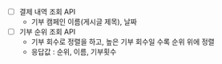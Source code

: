- [ ] 결제 내역 조회 API
  - 기부 캠페인 이름(게시글 제목), 날짜
- [ ] 기부 순위 조회 API
  - 기부 회수로 정렬을 하고, 높은 기부 회수일 수록 순위 위에 정렬
  - 응답값 : 순위, 이름, 기부횟수
